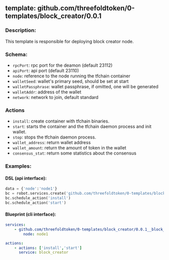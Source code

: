 ## template: github.com/threefoldtoken/0-templates/block_creator/0.0.1

### Description:
This template is responsible for deploying block creator node.

### Schema:

- `rpcPort`: rpc port for the deamon (default 23112)
- `apiPort`: api port (default 23110)
- `node`: reference to the node running the tfchain container
- `walletSeed`: wallet's primary seed, should be set at start
- `walletPassphrase`: wallet passphrase, if omitted, one will be generated
- `walletAddr`: address of the wallet
- `network`: network to join, default standard

### Actions
- `install`: create container with tfchain binaries.
- `start`: starts the container and the tfchain daemon process and init wallet.
- `stop`: stops the tfchain daemon process.
- `wallet_address`: return wallet address
- `wallet_amount`: return the amount of token in the wallet
- `consensus_stat`: return some statistics about the consensus

### Examples:
#### DSL (api interface):
```python
data = {'node':'node1'}
bc = robot.services.create('github.com/threefoldtoken/0-templates/block_creator/0.0.1','block_creator', data)
bc.schedule_action('install')
bc.schedule_action('start')
```

#### Blueprint (cli interface):
```yaml
services:
    - github.com/threefoldtoken/0-templates/block_creator/0.0.1__block_creator:
        node: node1

actions:
    - actions: ['install','start']
      service: block_creator
```
